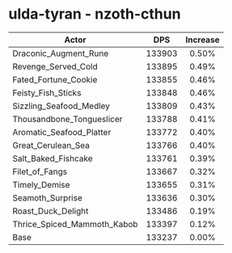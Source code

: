 # ulda-tyran - nzoth-cthun
| Actor | DPS | Increase |
|---|:---:|:---:|
|Draconic_Augment_Rune|133903|0.50%|
|Revenge_Served_Cold|133895|0.49%|
|Fated_Fortune_Cookie|133855|0.46%|
|Feisty_Fish_Sticks|133848|0.46%|
|Sizzling_Seafood_Medley|133809|0.43%|
|Thousandbone_Tongueslicer|133788|0.41%|
|Aromatic_Seafood_Platter|133772|0.40%|
|Great_Cerulean_Sea|133766|0.40%|
|Salt_Baked_Fishcake|133761|0.39%|
|Filet_of_Fangs|133667|0.32%|
|Timely_Demise|133655|0.31%|
|Seamoth_Surprise|133636|0.30%|
|Roast_Duck_Delight|133486|0.19%|
|Thrice_Spiced_Mammoth_Kabob|133397|0.12%|
|Base|133237|0.00%|
